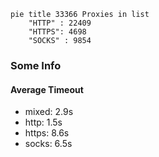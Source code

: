 
```mermaid
pie title 33366 Proxies in list
    "HTTP" : 22409
    "HTTPS": 4698
    "SOCKS" : 9854
```

### Some Info
#### Average Timeout

- mixed: 2.9s
- http: 1.5s
- https: 8.6s
- socks: 6.5s